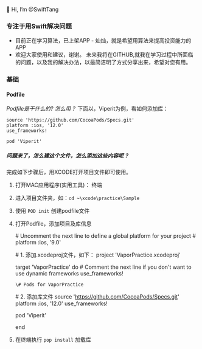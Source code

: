 👋 Hi, I’m @SwiftTang
### 专注于用Swift解决问题
- 目前正在学习算法，已上架APP - 灿灿，就是希望用算法来提高投资能力的APP
- 欢迎大家使用和建议，谢谢。
未来我将在GITHUB,就我在学习过程中所面临的问题，以及我的解决办法，以最简洁明了方式分享出来，希望对您有用。


### 基础
#### Podfile
*Podfile是干什么的?*
*怎么用？*
下面以，Viperit为例，看如何添加库：

    source 'https://github.com/CocoaPods/Specs.git' 
    platform :ios, '12.0' 
    use_frameworks! 
    
    pod 'Viperit' 

##### 问题来了，怎么建这个文件，怎么添加这些内容呢？
完成如下步骤后，用XCODE打开项目文件即可使用。
1. 打开MAC应用程序(实用工具)： 终端
2. 进入项目文件夹，如：`cd ~\xcode\practice\Sample`
3. 使用 `POD init` 创建podfile文件 
4. 打开Podfile，添加项目及库信息

     \# Uncomment the next line to define a global platform for your project
     \# platform :ios, '9.0'
    
     \# 1. 添加.xcodeproj文件，如下：
     project 'VaporPractice.xcodeproj'
     
     target 'VaporPractice' do
       \# Comment the next line if you don't want to use dynamic frameworks
       use_frameworks!
 
       \# Pods for VaporPractice
    
    \# 2. 添加库文件
    source 'https://github.com/CocoaPods/Specs.git'
    platform :ios, '12.0'
    use_frameworks!

    pod 'Viperit'
    
    end
5. 在终端执行 `pop install` 加载库

